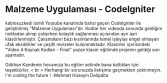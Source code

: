 # Malzeme Uygulaması - CodeIgniter

kablosuzkedi isimli Youtube kanalında bahsi geçen CodeIgniter ile geliştirilmiş "Malzeme Uygulaması"dır. Kodlar her videoda sonunda geldiğim noktadan alınıp çalışırken kolaylık sağlanması açısından ayrı ayrı klasörlenmiştir. Çalışmaların bazı kısımlarında temel işleyişe engel olmayan ufak eksiklikler ve çeşitli revizeler bulunmaktadır. Klasörler içerisindeki "Video 4 Kaynak Kodları - Final" yazan klasör eğitimde projenin geldiği son aşamadır.

Gökhan Kandemir hocamıza bu eğitim setinde bana kattıkları için teşekkürler. < br >
Herhangi bir sorunuzda iletişime geçmekten çekinmeyin. I'm coding the future !
-Mehmet Hüseyin Delipalta
